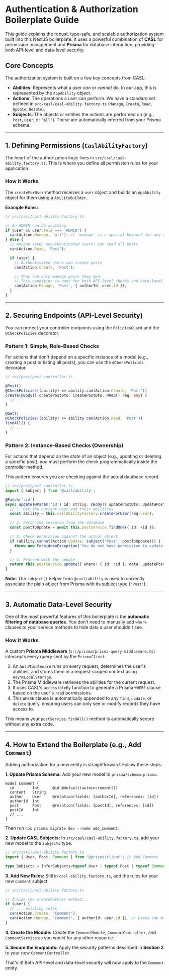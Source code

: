 # Authentication & Authorization Boilerplate Guide

This guide explains the robust, type-safe, and scalable authorization system built into this NestJS boilerplate. It uses a powerful combination of **CASL** for permission management and **Prisma** for database interaction, providing both API-level and data-level security.

## Core Concepts

The authorization system is built on a few key concepts from CASL:

- **Abilities**: Represents what a user *can* or *cannot* do. In our app, this is represented by the `AppAbility` object.
- **Actions**: The operations a user can perform. We have a standard set defined in `src/casl/casl-ability.factory.ts` (`Manage`, `Create`, `Read`, `Update`, `Delete`).
- **Subjects**: The objects or entities the actions are performed on (e.g., `Post`, `User`, or `'all'`). These are automatically inferred from your Prisma schema.

---

## 1. Defining Permissions (`CaslAbilityFactory`)

The heart of the authorization logic lives in `src/casl/casl-ability.factory.ts`. This is where you define all permission rules for your application.

### How it Works

The `createForUser` method receives a `user` object and builds an `AppAbility` object for them using a `AbilityBuilder`.

**Example Rules:**

```typescript
// src/casl/casl-ability.factory.ts

// An ADMIN can do anything
if (user && user.role === 'ADMIN') {
  can(Action.Manage, 'all'); // 'manage' is a special keyword for any action
} else {
  // Anyone (even unauthenticated users) can read all posts
  can(Action.Read, 'Post');

  if (user) {
    // Authenticated users can create posts
    can(Action.Create, 'Post');

    // They can only manage posts they own.
    // This condition is used for both API-level checks and data-level filtering.
    can(Action.Manage, 'Post', { authorId: user.id });
  }
}
```

---

## 2. Securing Endpoints (API-Level Security)

You can protect your controller endpoints using the `PoliciesGuard` and the `@CheckPolicies` decorator.

### Pattern 1: Simple, Role-Based Checks

For actions that don't depend on a specific instance of a model (e.g., creating a post or listing all posts), you can use the `@CheckPolicies` decorator.

```typescript
// src/post/post.controller.ts

@Post()
@CheckPolicies((ability) => ability.can(Action.Create, 'Post'))
create(@Body() createPostDto: CreatePostDto, @Req() req: any) {
  // ...
}

@Get()
@CheckPolicies((ability) => ability.can(Action.Read, 'Post'))
findAll() {
  // ...
}
```

### Pattern 2: Instance-Based Checks (Ownership)

For actions that depend on the *state* of an object (e.g., updating or deleting a specific post), you must perform the check programmatically inside the controller method.

This pattern ensures you are checking against the actual database record.

```typescript
// src/post/post.controller.ts
import { subject } from '@casl/ability';

@Patch(':id')
async update(@Param('id') id: string, @Body() updatePostDto: UpdatePostDto, @Req() req: any) {
  // 1. Get the current user and their abilities
  const ability = this.caslAbilityFactory.createForUser(req.user);

  // 2. Fetch the resource from the database
  const postToUpdate = await this.postService.findOne({ id: +id });

  // 3. Check permission against the actual object
  if (ability.cannot(Action.Update, subject('Post', postToUpdate))) {
    throw new ForbiddenException('You do not have permission to update this post.');
  }

  // 4. Proceed with the update
  return this.postService.update({ where: { id: +id }, data: updatePostDto });
}
```
**Note**: The `subject()` helper from `@casl/ability` is used to correctly associate the plain object from Prisma with its subject type (`'Post'`).

---

## 3. Automatic Data-Level Security

One of the most powerful features of this boilerplate is the **automatic filtering of database queries**. You don't need to manually add `where` clauses to your service methods to hide data a user shouldn't see.

### How it Works

A custom **Prisma Middleware** (`src/prisma/prisma-query.middleware.ts`) intercepts every query sent by the `PrismaClient`.

1.  An `AuthMiddleware` runs on every request, determines the user's abilities, and stores them in a request-scoped context using `AsyncLocalStorage`.
2.  The Prisma Middleware retrieves the abilities for the current request.
3.  It uses CASL's `accessibleBy` function to generate a Prisma `WHERE` clause based on the user's `read` permissions.
4.  This `WHERE` clause is automatically appended to any `find`, `update`, or `delete` query, ensuring users can only see or modify records they have access to.

This means your `postService.findAll()` method is automatically secure without any extra code.

---

## 4. How to Extend the Boilerplate (e.g., Add `Comment`)

Adding authorization for a new entity is straightforward. Follow these steps:

**1. Update Prisma Schema:**
Add your new model to `prisma/schema.prisma`.

```prisma
model Comment {
  id        Int      @id @default(autoincrement())
  content   String
  author    User     @relation(fields: [authorId], references: [id])
  authorId  Int
  post      Post     @relation(fields: [postId], references: [id])
  postId    Int
  // ...
}
```
Then run `npx prisma migrate dev --name add_comment`.

**2. Update CASL Subjects:**
In `src/casl/casl-ability.factory.ts`, add your new model to the `Subjects` type.

```typescript
// src/casl/casl-ability.factory.ts
import { User, Post, Comment } from '@prisma/client'; // Add Comment

type Subjects = InferSubjects<typeof User | typeof Post | typeof Comment> | 'all'; // Add Comment
```

**3. Add New Rules:**
Still in `casl-ability.factory.ts`, add the rules for your new `Comment` subject.

```typescript
// src/casl/casl-ability.factory.ts

// Inside the createForUser method...
if (user) {
  // ... existing rules
  can(Action.Create, 'Comment');
  can(Action.Manage, 'Comment', { authorId: user.id }); // Users can manage their own comments
}
```

**4. Create the Module:**
Create the `CommentModule`, `CommentController`, and `CommentService` as you would for any other resource.

**5. Secure the Endpoints:**
Apply the security patterns described in **Section 2** to your new `CommentController`.

That's it! Both API-level and data-level security will now apply to the `Comment` entity.
